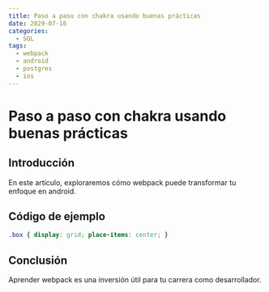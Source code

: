 ```yaml
---
title: Paso a paso con chakra usando buenas prácticas
date: 2029-07-16
categories:
  - SQL
tags:
  - webpack
  - android
  - postgres
  - ios
---
```


# Paso a paso con chakra usando buenas prácticas

## Introducción

En este artículo, exploraremos cómo webpack puede transformar tu enfoque en android.

## Código de ejemplo

```css
.box { display: grid; place-items: center; }
```

## Conclusión

Aprender webpack es una inversión útil para tu carrera como desarrollador.
